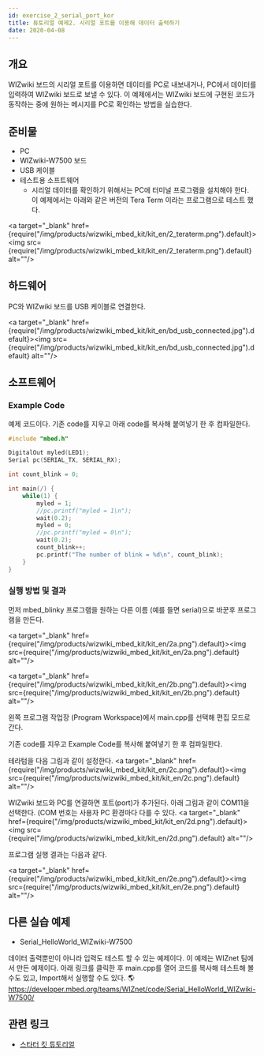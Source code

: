 ```yaml
---
id: exercise_2_serial_port_kor
title: 튜토리얼 예제2. 시리얼 포트를 이용해 데이터 출력하기
date: 2020-04-08
---
```


## 개요

WIZwiki 보드의 시리얼 포트를 이용하면 데이터를 PC로 내보내거나, PC에서 데이터를 입력하여 WIZwiki 보드로 보낼 수
있다. 이 예제에서는 WIZwiki 보드에 구현된 코드가 동작하는 중에 원하는 메시지를 PC로 확인하는 방법을 실습한다.

## 준비물

  - PC
  - WIZwiki-W7500 보드
  - USB 케이블
  - 테스트용 소프트웨어
    * 시리얼 데이터를 확인하기 위해서는 PC에 터미널 프로그램을 설치해야 한다. 이 예제에서는 아래와 같은 버전의 Tera Term 이라는 프로그램으로 테스트 했다.


<a target="_blank" href={require("/img/products/wizwiki_mbed_kit/kit_en/2_teraterm.png").default}><img src={require("/img/products/wizwiki_mbed_kit/kit_en/2_teraterm.png").default} alt=""/></a>

## 하드웨어

PC와 WIZwiki 보드를 USB 케이블로 연결한다.

<a target="_blank" href={require("/img/products/wizwiki_mbed_kit/kit_en/bd_usb_connected.jpg").default}><img src={require("/img/products/wizwiki_mbed_kit/kit_en/bd_usb_connected.jpg").default} alt=""/></a>

## 소프트웨어

### Example Code

예제 코드이다. 기존 code를 지우고 아래 code를 복사해 붙여넣기 한 후 컴파일한다.

``` c
#include "mbed.h"

DigitalOut myled(LED1);
Serial pc(SERIAL_TX, SERIAL_RX);

int count_blink = 0;

int main(/) {
    while(1) {
        myled = 1;
        //pc.printf("myled = 1\n");
        wait(0.2);
        myled = 0;
        //pc.printf("myled = 0\n");
        wait(0.2);
        count_blink++;
        pc.printf("The number of blink = %d\n", count_blink);
    }
}
```
### 실행 방법 및 결과

먼저 mbed\_blinky 프로그램을 원하는 다른 이름 (예를 들면 serial)으로 바꾼후 프로그램을 만든다.

<a target="_blank" href={require("/img/products/wizwiki_mbed_kit/kit_en/2a.png").default}><img src={require("/img/products/wizwiki_mbed_kit/kit_en/2a.png").default} alt=""/></a>

<a target="_blank" href={require("/img/products/wizwiki_mbed_kit/kit_en/2b.png").default}><img src={require("/img/products/wizwiki_mbed_kit/kit_en/2b.png").default} alt=""/></a>

왼쪽 프로그램 작업장 (Program Workspace)에서 main.cpp를 선택해 편집 모드로 간다.

기존 code를 지우고 Example Code를 복사해 붙여넣기 한 후 컴파일한다.

테라텀을 다음 그림과 같이 설정한다. <a target="_blank" href={require("/img/products/wizwiki_mbed_kit/kit_en/2c.png").default}><img src={require("/img/products/wizwiki_mbed_kit/kit_en/2c.png").default} alt=""/></a>

WIZwiki 보드와 PC를 연결하면 포트(port)가 추가된다. 아래 그림과 같이 COM11을 선택한다. (COM 번호는 사용자
PC 환경마다 다를 수 있다. <a target="_blank" href={require("/img/products/wizwiki_mbed_kit/kit_en/2d.png").default}><img src={require("/img/products/wizwiki_mbed_kit/kit_en/2d.png").default} alt=""/></a>

프로그램 실행 결과는 다음과 같다.

<a target="_blank" href={require("/img/products/wizwiki_mbed_kit/kit_en/2e.png").default}><img src={require("/img/products/wizwiki_mbed_kit/kit_en/2e.png").default} alt=""/></a>

## 다른 실습 예제

  - Serial\_HelloWorld\_WIZwiki-W7500

데이터 출력뿐만이 아니라 입력도 테스트 할 수 있는 예제이다. 이 예제는 WIZnet 팀에서 만든 예제이다. 아래 링크를 클릭한
후 main.cpp를 열어 코드를 복사해 테스트해 볼 수도 있고, Import해서 실행할 수도 있다.
🌎<https://developer.mbed.org/teams/WIZnet/code/Serial_HelloWorld_WIZwiki-W7500/>

## 관련 링크

   * [스타터 킷 튜토리얼](tutorial_kor)